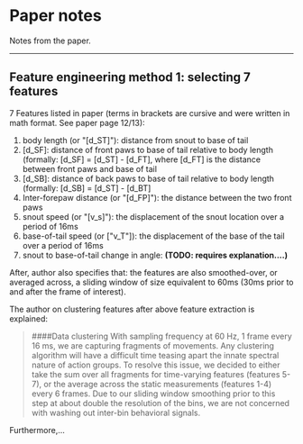 # Paper notes
Notes from the paper.

---
## Feature engineering method 1: selecting 7 features
7 Features listed in paper (terms in brackets are cursive and were written in math format. See paper page 12/13):

1. body length (or "[d_ST]"): distance from snout to base of tail
2. [d_SF]: distance of front paws to base of tail relative to body length (formally: [d_SF] = [d_ST] - [d_FT], where [d_FT] is the distance between front paws and base of tail
3. [d_SB]: distance of back paws to base of tail relative to body length (formally: [d_SB] = [d_ST] - [d_BT]
4. Inter-forepaw distance (or "[d_FP]"): the distance between the two front paws
5. snout speed (or "[v_s]"): the displacement of the snout location over a period of 16ms
6. base-of-tail speed (or ["v_T"]): the displacement of the base of the tail over a period of 16ms
7. snout to base-of-tail change in angle: **(TODO: requires explanation....)**

After, author also specifies that: the features are also smoothed-over, or averaged across, a sliding 
window of size equivalent to 60ms (30ms prior to and after the frame of interest).

The author on clustering features after above feature extraction is explained:
>####Data clustering
>With sampling frequency at 60 Hz, 1 frame
every 16 ms, we are capturing fragments of movements. Any
clustering algorithm will have a difficult time teasing apart
the innate spectral nature of action groups. To resolve this
issue, we decided to either take the sum over all fragments
for time-varying features (features 5-7), or the average across
the static measurements (features 1-4) every 6 frames. Due
to our sliding window smoothing prior to this step at about
double the resolution of the bins, we are not concerned with
washing out inter-bin behavioral signals.

Furthermore,...


